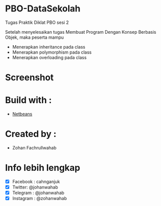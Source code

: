 # PBO-DataSekolah
Tugas Praktik Diklat PBO sesi 2

Setelah menyelesaikan tugas Membuat Program Dengan Konsep Berbasis Objek, maka peserta mampu
  - Menerapkan inheritance pada class
  - Menerapkan polymorphism pada class
  - Menerapkan overloading pada class

# Screenshot


# Build with :
- [Netbeans](https://netbeans.org/)

# Created by :
- Zohan Fachrullwahab

# Info lebih lengkap
- [x] Facebook : cahnganjuk
- [x] Twitter: @johanwahab
- [x] Telegram : @johanwahab
- [x] Instagram : @zohanwahab
